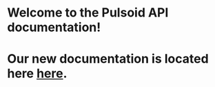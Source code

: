 # Welcome to the Pulsoid API documentation!
# Our new documentation is located here [here](https://github.com/pulsoid-oss/pulsoid-api/wiki).
